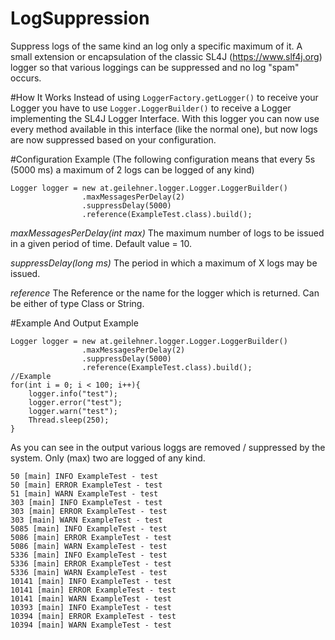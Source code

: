 # LogSuppression
Suppress logs of the same kind an log only a specific maximum of it. 
A small extension or encapsulation of the classic SL4J (https://www.slf4j.org) logger so that various loggings can be suppressed and no log "spam" occurs.

#How It Works
Instead of using `LoggerFactory.getLogger()` to receive your Logger you have to use `Logger.LoggerBuilder()` to receive a Logger implementing the SL4J Logger Interface. 
With this logger you can now use every method available in this interface (like the normal one), but now logs are now suppressed based on your configuration. 

#Configuration
Example (The following configuration means that every 5s (5000 ms) a maximum of 2 logs can be logged of any kind) 
```
Logger logger = new at.geilehner.logger.Logger.LoggerBuilder()
                .maxMessagesPerDelay(2)
                .suppressDelay(5000)
                .reference(ExampleTest.class).build();
```

*maxMessagesPerDelay(int max)* 
The maximum number of logs to be issued in a given period of time. Default value = 10. 

*suppressDelay(long ms)*
The period in which a maximum of X logs may be issued.

*reference*
The Reference or the name for the logger which is returned. Can be either of type Class or String. 


#Example And Output Example

```
Logger logger = new at.geilehner.logger.Logger.LoggerBuilder()
                .maxMessagesPerDelay(2)
                .suppressDelay(5000)
                .reference(ExampleTest.class).build();
//Example                
for(int i = 0; i < 100; i++){
    logger.info("test");
    logger.error("test");
    logger.warn("test");
    Thread.sleep(250);
}
```

As you can see in the output various loggs are removed / suppressed by the system. Only (max) two are logged of any kind.

```
50 [main] INFO ExampleTest - test
50 [main] ERROR ExampleTest - test
51 [main] WARN ExampleTest - test
303 [main] INFO ExampleTest - test
303 [main] ERROR ExampleTest - test
303 [main] WARN ExampleTest - test
5085 [main] INFO ExampleTest - test
5086 [main] ERROR ExampleTest - test
5086 [main] WARN ExampleTest - test
5336 [main] INFO ExampleTest - test
5336 [main] ERROR ExampleTest - test
5336 [main] WARN ExampleTest - test
10141 [main] INFO ExampleTest - test
10141 [main] ERROR ExampleTest - test
10141 [main] WARN ExampleTest - test
10393 [main] INFO ExampleTest - test
10394 [main] ERROR ExampleTest - test
10394 [main] WARN ExampleTest - test
```
